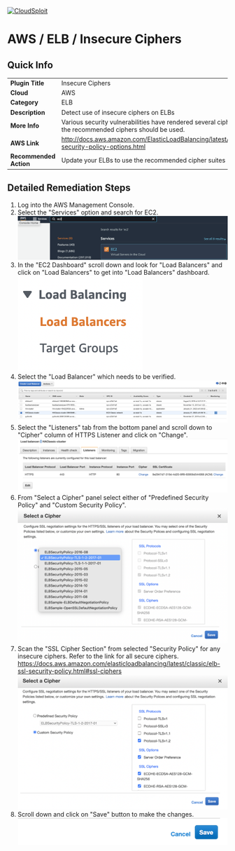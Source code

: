 [![CloudSploit](https://cloudsploit.com/img/logo-new-big-text-100.png "CloudSploit")](https://cloudsploit.com)

# AWS / ELB / Insecure Ciphers

## Quick Info

| | |
|-|-|
| **Plugin Title** | Insecure Ciphers |
| **Cloud** | AWS |
| **Category** | ELB |
| **Description** | Detect use of insecure ciphers on ELBs |
| **More Info** | Various security vulnerabilities have rendered several ciphers insecure. Only the recommended ciphers should be used. |
| **AWS Link** | http://docs.aws.amazon.com/ElasticLoadBalancing/latest/DeveloperGuide/elb-security-policy-options.html |
| **Recommended Action** | Update your ELBs to use the recommended cipher suites |

## Detailed Remediation Steps
1. Log into the AWS Management Console.
2. Select the "Services" option and search for EC2. </br> ![Step 2](/resources/aws/elb/insecure-ciphers/step2.png "Step 2 - Services")
3. In the "EC2 Dashboard" scroll down and look for "Load Balancers" and click on "Load Balancers" to get into "Load Balancers" dashboard.</br> ![Step 3](/resources/aws/elb/insecure-ciphers/step3.png "Step 3 - Load Balancers")
4. Select the "Load Balancer" which needs to be verified. </br> ![Step 4](/resources/aws/elb/insecure-ciphers/step4.png "Step 4 - Load Balancer")
5. Select the "Listeners" tab from the bottom panel and scroll down to "Cipher" column of HTTPS Listener and click on "Change".</br> ![Step 5](/resources/aws/elb/insecure-ciphers/step5.png "Step 5 - Instances")
6. From "Select a Cipher" panel select either of "Predefined Security Policy" and "Custom Security Policy".</br>![Step 6](/resources/aws/elb/insecure-ciphers/step6.png "Step 6 - Cipher")
7. Scan the "SSL Cipher Section" from selected "Security Policy" for any insecure ciphers. Refer to the link for all secure ciphers. https://docs.aws.amazon.com/elasticloadbalancing/latest/classic/elb-ssl-security-policy.html#ssl-ciphers </br>![Step 7](/resources/aws/elb/insecure-ciphers/step7.png "Step 7 - Cipher Section")
8. Scroll down and click on "Save" button to make the changes. </br>![Step 8](/resources/aws/elb/insecure-ciphers/step8.png "Step 8 - Save")
